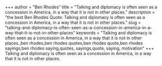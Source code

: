 +++
author = "Ben Rhodes"
title = "Talking and diplomacy is often seen as a concession in America, in a way that it is not in other places."
description = "the best Ben Rhodes Quote: Talking and diplomacy is often seen as a concession in America, in a way that it is not in other places."
slug = "talking-and-diplomacy-is-often-seen-as-a-concession-in-america-in-a-way-that-it-is-not-in-other-places"
keywords = "Talking and diplomacy is often seen as a concession in America, in a way that it is not in other places.,ben rhodes,ben rhodes quotes,ben rhodes quote,ben rhodes sayings,ben rhodes saying,quotes, sayings,quote, saying, motivation"
+++
Talking and diplomacy is often seen as a concession in America, in a way that it is not in other places.
